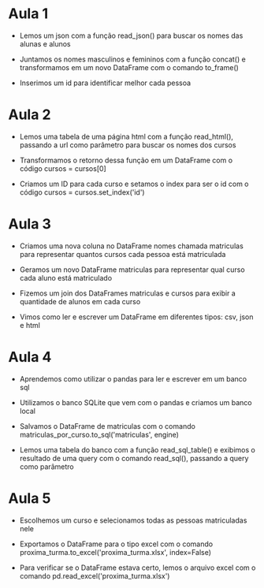 # Aula 1

*    Lemos um json com a função read_json() para buscar os nomes das alunas e alunos

*    Juntamos os nomes masculinos e femininos com a função concat() e transformamos em um novo DataFrame com o comando to_frame()

*    Inserimos um id para identificar melhor cada pessoa

# Aula 2

  *  Lemos uma tabela de uma página html com a função read_html(), passando a url como parâmetro para buscar os nomes dos cursos

  * Transformamos o retorno dessa função em um DataFrame com o código cursos = cursos[0]

  * Criamos um ID para cada curso e setamos o index para ser o id com o código cursos = cursos.set_index('id')

# Aula 3

*    Criamos uma nova coluna no DataFrame nomes chamada matriculas para representar quantos cursos cada pessoa está matriculada

*    Geramos um novo DataFrame matriculas para representar qual curso cada aluno está matriculado

*    Fizemos um join dos DataFrames matriculas e cursos para exibir a quantidade de alunos em cada curso

*    Vimos como ler e escrever um DataFrame em diferentes tipos: csv, json e html

# Aula 4

*    Aprendemos como utilizar o pandas para ler e escrever em um banco sql

*    Utilizamos o banco SQLite que vem com o pandas e criamos um banco local

*    Salvamos o DataFrame de matriculas com o comando matriculas_por_curso.to_sql('matriculas', engine)

*    Lemos uma tabela do banco com a função read_sql_table() e exibimos o resultado de uma query com o comando read_sql(), passando a query como parâmetro

# Aula 5

*    Escolhemos um curso e selecionamos todas as pessoas matriculadas nele

*    Exportamos o DataFrame para o tipo excel com o comando proxima_turma.to_excel('proxima_turma.xlsx', index=False)

*    Para verificar se o DataFrame estava certo, lemos o arquivo excel com o comando pd.read_excel('proxima_turma.xlsx')
